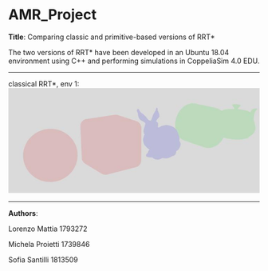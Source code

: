 # AMR_Project

**Title**: Comparing classic and primitive-based versions of RRT*

The two versions of RRT* have been developed in an Ubuntu 18.04 environment using C++ and performing simulations in CoppeliaSim 4.0 EDU.

***
classical RRT*, env 1:
![testo](https://github.com/Sofia-Santilli/Completed_Projects/blob/main/Master%20degree%20projects/7_%20Autonomous%20and%20Mobile%20Robots/demostrative_videos/provaImg.jpg)

***
**Authors**:

Lorenzo Mattia 1793272

Michela Proietti 1739846

Sofia Santilli 1813509
